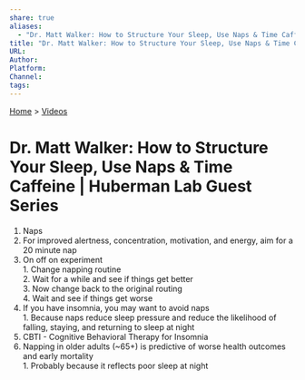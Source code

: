```yaml
---  
share: true  
aliases:  
  - "Dr. Matt Walker: How to Structure Your Sleep, Use Naps & Time Caffeine | Huberman Lab Guest Series"  
title: "Dr. Matt Walker: How to Structure Your Sleep, Use Naps & Time Caffeine | Huberman Lab Guest Series"  
URL:   
Author:   
Platform:   
Channel:   
tags:   
---  
```

[Home](../index.md) > [Videos](./index.md)  
# Dr. Matt Walker: How to Structure Your Sleep, Use Naps & Time Caffeine | Huberman Lab Guest Series  
1. Naps  
  1. For improved alertness, concentration, motivation, and energy, aim for a 20 minute nap  
  2. On off on experiment  
    1. Change napping routine  
    2. Wait for a while and see if things get better  
    3. Now change back to the original routing  
    4. Wait and see if things get worse  
  3. If you have insomnia, you may want to avoid naps  
    1. Because naps reduce sleep pressure and reduce the likelihood of falling, staying, and returning to sleep at night  
  4. CBTI - Cognitive Behavioral Therapy for Insomnia  
  5. Napping in older adults (~65+) is predictive of worse health outcomes and early mortality  
    1. Probably because it reflects poor sleep at night